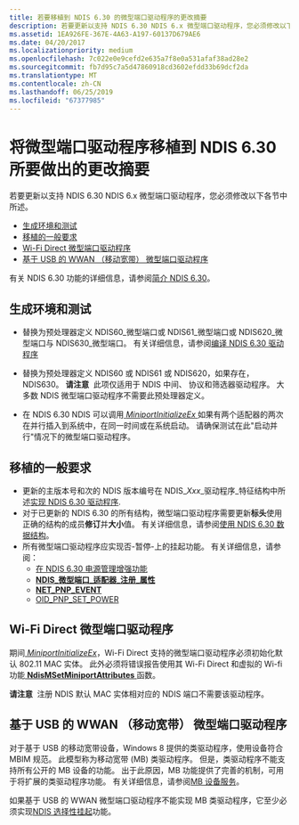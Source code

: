```yaml
---
title: 若要移植到 NDIS 6.30 的微型端口驱动程序的更改摘要
description: 若要更新以支持 NDIS 6.30 NDIS 6.x 微型端口驱动程序，您必须修改以下各节中所述。
ms.assetid: 1EA926FE-367E-4A63-A197-60137D679AE6
ms.date: 04/20/2017
ms.localizationpriority: medium
ms.openlocfilehash: 7c022e0e9cefd2e635a7f8e0a531afaf38ad28e2
ms.sourcegitcommit: fb7d95c7a5d47860918cd3602efdd33b69dcf2da
ms.translationtype: MT
ms.contentlocale: zh-CN
ms.lasthandoff: 06/25/2019
ms.locfileid: "67377985"
---
```

# <a name="summary-of-changes-required-to-port-a-miniport-driver-to-ndis-630"></a>将微型端口驱动程序移植到 NDIS 6.30 所要做出的更改摘要


若要更新以支持 NDIS 6.30 NDIS 6.x 微型端口驱动程序，您必须修改以下各节中所述。

-   [生成环境和测试](#build-environment-and-testing)
-   [移植的一般要求](#general-porting-requirements)
-   [Wi-Fi Direct 微型端口驱动程序](#wi-fi-direct-miniport-drivers)
-   [基于 USB 的 WWAN （移动宽带） 微型端口驱动程序](#usb-based-wwan-mobile-broadband-miniport-drivers)

有关 NDIS 6.30 功能的详细信息，请参阅[简介 NDIS 6.30](introduction-to-ndis-6-30.md)。

## <a name="build-environment-and-testing"></a>生成环境和测试


-   替换为预处理器定义 NDIS60\_微型端口或 NDIS61\_微型端口或 NDIS620\_微型端口与 NDIS630\_微型端口。 有关详细信息，请参阅[编译 NDIS 6.30 驱动程序](compiling-an-ndis-6-30-driver.md)
-   替换为预处理器定义 NDIS60 或 NDIS61 或 NDIS620，如果存在，NDIS630。
    **请注意**  此项仅适用于 NDIS 中间、 协议和筛选器驱动程序。 大多数 NDIS 微型端口驱动程序不需要此预处理器定义。

     

-   在 NDIS 6.30 NDIS 可以调用[ *MiniportInitializeEx* ](https://docs.microsoft.com/windows-hardware/drivers/ddi/content/ndis/nc-ndis-miniport_initialize)如果有两个适配器的两次在并行插入到系统中，在同一时间或在系统启动。 请确保测试在此"启动并行"情况下的微型端口驱动程序。

## <a name="general-porting-requirements"></a>移植的一般要求


-   更新的主版本号和次的 NDIS 版本编号在 NDIS\_*Xxx*\_驱动程序\_特征结构中所述[实现 NDIS 6.30 驱动程序](implementing-an-ndis-6-30-driver.md).
-   对于已更新的 NDIS 6.30 的所有结构，微型端口驱动程序需要更新**标头**使用正确的结构的成员**修订**并**大小**值。 有关详细信息，请参阅[使用 NDIS 6.30 数据结构](using-ndis-6-30-data-structures.md)。
-   所有微型端口驱动程序应实现否-暂停-上的挂起功能。 有关详细信息，请参阅：
    -   [在 NDIS 6.30 电源管理增强功能](power-management-enhancements-in-ndis-6-30.md)
    -   [**NDIS\_微型端口\_适配器\_注册\_属性**](https://docs.microsoft.com/windows-hardware/drivers/ddi/content/ndis/ns-ndis-_ndis_miniport_adapter_registration_attributes)
    -   [**NET\_PNP\_EVENT**](https://docs.microsoft.com/windows-hardware/drivers/ddi/content/ndis/ns-ndis-_net_pnp_event)
    -   [OID\_PNP\_SET\_POWER](https://docs.microsoft.com/windows-hardware/drivers/network/oid-pnp-set-power)

## <a name="wi-fi-direct-miniport-drivers"></a>Wi-Fi Direct 微型端口驱动程序


期间[ *MiniportInitializeEx*](https://docs.microsoft.com/windows-hardware/drivers/ddi/content/ndis/nc-ndis-miniport_initialize)，Wi-Fi Direct 支持的微型端口驱动程序必须初始化默认 802.11 MAC 实体。 此外必须将错误报告使用其 Wi-Fi Direct 和虚拟的 Wi-fi 功能[ **NdisMSetMiniportAttributes** ](https://docs.microsoft.com/windows-hardware/drivers/ddi/content/ndis/nf-ndis-ndismsetminiportattributes)函数。

**请注意**  注册 NDIS 默认 MAC 实体相对应的 NDIS 端口不需要该驱动程序。

 

## <a name="usb-based-wwan-mobile-broadband-miniport-drivers"></a>基于 USB 的 WWAN （移动宽带） 微型端口驱动程序


对于基于 USB 的移动宽带设备，Windows 8 提供的类驱动程序，使用设备符合 MBIM 规范。 此模型称为移动宽带 (MB) 类驱动程序。 但是，类驱动程序不能支持所有公开的 MB 设备的功能。 出于此原因，MB 功能提供了完善的机制，可用于将扩展的类驱动程序功能。 有关详细信息，请参阅[MB 设备服务](mb-device-services.md)。

如果基于 USB 的 WWAN 微型端口驱动程序不能实现 MB 类驱动程序，它至少必须实现[NDIS 选择性挂起](ndis-selective-suspend.md)功能。

 

 





